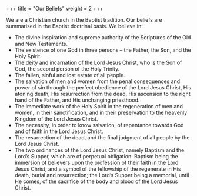 +++
title = "Our Beliefs"
weight = 2
+++

We are a Christian church in the Baptist tradition. Our beliefs are summarised
in the Baptist doctrinal basis. We believe in:

- The divine inspiration and supreme authority of the Scriptures of the Old and
  New Testaments.
- The existence of one God in three persons – the Father, the Son, and the Holy
  Spirit.
- The deity and incarnation of the Lord Jesus Christ, who is the Son of God, the
  second person of the Holy Trinity.
- The fallen, sinful and lost estate of all people.
- The salvation of men and women from the penal consequences and power of sin
  through the perfect obedience of the Lord Jesus Christ, His atoning death, His
  resurrection from the dead, His ascension to the right hand of the Father, and
  His unchanging priesthood.
- The immediate work of the Holy Spirit in the regeneration of men and women, in
  their sanctification, and in their preservation to the heavenly Kingdom of the
  Lord Jesus Christ.
- The necessity, in order to know salvation, of repentance towards God and of
  faith in the Lord Jesus Christ.
- The resurrection of the dead, and the final judgment of all people by the Lord
  Jesus Christ.
- The two ordinances of the Lord Jesus Christ, namely Baptism and the Lord’s
  Supper, which are of perpetual obligation: Baptism being the immersion of
  believers upon the profession of their faith in the Lord Jesus Christ, and a
  symbol of the fellowship of the regenerate in His death, burial and
  resurrection; the Lord’s Supper being a memorial, until He comes, of the
  sacrifice of the body and blood of the Lord Jesus Christ.
